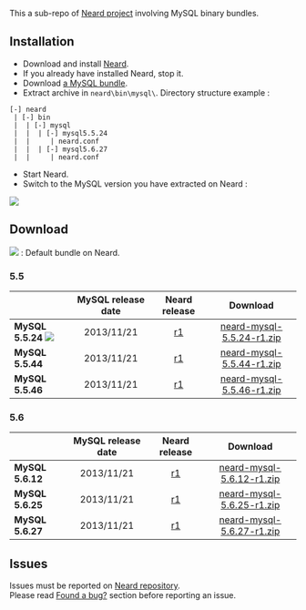 This a sub-repo of [Neard project](https://github.com/crazy-max/neard) involving MySQL binary bundles.

## Installation

* Download and install [Neard](https://github.com/crazy-max/neard).
* If you already have installed Neard, stop it.
* Download [a MySQL bundle](#download).
* Extract archive in `neard\bin\mysql\`. Directory structure example :

```
[-] neard
 | [-] bin
 |  | [-] mysql
 |  |  | [-] mysql5.5.24
 |  |     | neard.conf
 |  |  | [-] mysql5.6.27
 |  |     | neard.conf
 ```

* Start Neard.
* Switch to the MySQL version you have extracted on Neard :

![](https://raw.github.com/crazy-max/neard-bin-mysql/master/img/switchVersion-20151214.png)

## Download

![](https://raw.github.com/crazy-max/neard-bin-mysql/master/img/star-20151214.png) : Default bundle on Neard.

### 5.5

|                  | MySQL release date | Neard release | Download |
| ---------------- |:------------------:|:-------------:|:--------:|
| **MySQL 5.5.24** ![](https://raw.github.com/crazy-max/neard-bin-mysql/master/img/star-20151214.png) | 2013/11/21 | [r1](https://github.com/crazy-max/neard-bin-mysql/releases/tag/r1) | [neard-mysql-5.5.24-r1.zip](https://github.com/crazy-max/neard-bin-mysql/releases/download/r1/neard-mysql-5.5.24-r1.zip) |
| **MySQL 5.5.44** | 2013/11/21 | [r1](https://github.com/crazy-max/neard-bin-mysql/releases/tag/r1) | [neard-mysql-5.5.44-r1.zip](https://github.com/crazy-max/neard-bin-mysql/releases/download/r1/neard-mysql-5.5.44-r1.zip) |
| **MySQL 5.5.46** | 2013/11/21 | [r1](https://github.com/crazy-max/neard-bin-mysql/releases/tag/r1) | [neard-mysql-5.5.46-r1.zip](https://github.com/crazy-max/neard-bin-mysql/releases/download/r1/neard-mysql-5.5.46-r1.zip) |

### 5.6

|                  | MySQL release date | Neard release | Download |
| ---------------- |:------------------:|:-------------:|:--------:|
| **MySQL 5.6.12** | 2013/11/21 | [r1](https://github.com/crazy-max/neard-bin-mysql/releases/tag/r1) | [neard-mysql-5.6.12-r1.zip](https://github.com/crazy-max/neard-bin-mysql/releases/download/r1/neard-mysql-5.6.12-r1.zip) |
| **MySQL 5.6.25** | 2013/11/21 | [r1](https://github.com/crazy-max/neard-bin-mysql/releases/tag/r1) | [neard-mysql-5.6.25-r1.zip](https://github.com/crazy-max/neard-bin-mysql/releases/download/r1/neard-mysql-5.6.25-r1.zip) |
| **MySQL 5.6.27** | 2013/11/21 | [r1](https://github.com/crazy-max/neard-bin-mysql/releases/tag/r1) | [neard-mysql-5.6.27-r1.zip](https://github.com/crazy-max/neard-bin-mysql/releases/download/r1/neard-mysql-5.6.27-r1.zip) |

## Issues

Issues must be reported on [Neard repository](https://github.com/crazy-max/neard/issues).<br />
Please read [Found a bug?](https://github.com/crazy-max/neard#found-a-bug) section before reporting an issue.
